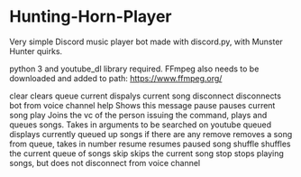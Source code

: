 # Hunting-Horn-Player

Very simple Discord music player bot made with discord.py, with Munster Hunter quirks. 

python 3 and youtube_dl library required. FFmpeg also needs to be downloaded and added to path: https://www.ffmpeg.org/

  clear      clears queue
  current    dispalys current song
  disconnect disconnects bot from voice channel
  help       Shows this message
  pause      pauses current song
  play       Joins the vc of the person issuing the command, plays and queues songs. Takes in arguments to be searched on youtube
  queued     displays currently queued up songs if there are any
  remove     removes a song from queue, takes in number
  resume     resumes paused song
  shuffle    shuffles the current queue of songs
  skip       skips the current song
  stop       stops playing songs, but does not disconnect from voice channel
